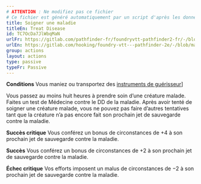 ```yaml
---
# ATTENTION : Ne modifiez pas ce fichier
# Ce fichier est généré automatiquement par un script d'après les données du module Foundry VTT officiel et de sa traduction
title: Soigner une maladie
titleEn: Treat Disease
id: TC7OcDa7JlWbqMaN
urlFr: https://gitlab.com/pathfinder-fr/foundryvtt-pathfinder2-fr/-/blob/master/data/actions/TC7OcDa7JlWbqMaN.htm
urlEn: https://gitlab.com/hooking/foundry-vtt---pathfinder-2e/-/blob/master/packs/data/actions.db/treat-disease.json
group: actions
layout: actions
type: passive
typeFr: Passive
---
```

**Conditions** Vous maniez ou transportez des [instruments de guérisseur](../equipment/outils-de-guérisseur.md)] 

Vous passez au moins huit heures à prendre soin d’une créature malade. Faites un test de Médecine contre le DD de la maladie. Après avoir tenté de soigner une créature malade, vous ne pouvez pas faire d’autres tentatives tant que la créature n’a pas encore fait son prochain jet de sauvegarde contre la maladie.

**Succès critique** Vous conférez un bonus de circonstances de +4 à son prochain jet de sauvegarde contre la maladie.

**Succès** Vous conférez un bonus de circonstances de +2 à son prochain jet de sauvegarde contre la maladie.

**Échec critique** Vos efforts imposent un malus de circonstances de −2 à son prochain jet de sauvegarde contre la maladie.


